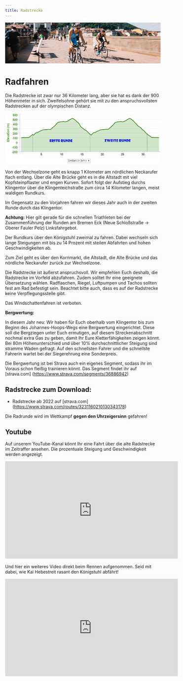 ```yaml
---
title: Radstrecke
---
```


![Radstrecke](/img/banner/Radfahren.png)

# Radfahren

Die Radstrecke ist zwar nur 36 Kilometer lang, aber sie hat es dank der 900 Höhenmeter in sich. Zweifelsohne gehört sie mit zu den anspruchsvollsten Radstrecken auf der olympischen Distanz.

![Heidelbergman Radstrecke-Hohenprofil](img/Heidelbergman_Radstrecke-Hohenprofil.png)

Von der Wechselzone geht es knapp 1 Kilometer am nördlichen Neckarufer flach entlang. Über die Alte Brücke geht es in die Altstadt mit viel Kopfsteinpflaster und engen Kurven. Sofort folgt der Aufstieg durchs Klingentor über die Klingenteichstraße zum circa 14 Kilometer langen, meist waldigen Rundkurs.

Im Gegensatz zu den Vorjahren fahren wir dieses Jahr auch in der zweiten Runde durch das Klingentor.

**Achtung:** Hier gilt gerade für die schnellen Triathleten bei der Zusammenführung der Runden am Bremen Eck (Neue Schloßstraße -> Oberer Fauler Pelz) Linksfahrgebot.

Der Rundkurs über den Königstuhl zweimal zu fahren. Dabei wechseln sich lange Steigungen mit bis zu 14 Prozent mit steilen Abfahrten und hohen Geschwindigkeiten ab.

Zum Ziel geht es über den Kornmarkt, die Altstadt, die Alte Brücke und das nördliche Neckarufer zurück zur Wechselzone.

Die Radstrecke ist äußerst anspruchsvoll. Wir empfehlen Euch deshalb, die Radstrecke im Vorfeld abzufahren. Zudem solltet Ihr eine geeignete Übersetzung wählen. Radflaschen, Riegel, Luftpumpen und Tachos sollten fest am Rad befestigt sein. Beachtet bitte auch, dass es auf der Radstrecke keine Verpflegungsstelle gibt.

Das Windschattenfahren ist verboten.

**Bergwertung:**

In diesem Jahr neu: Wir haben für Euch oberhalb vom Klingentor bis zum Beginn des Johannes-Hoops-Wegs eine Bergwertung eingerichtet. Diese soll die Bergziegen unter Euch ermutigen, auf diesem Streckenabschnitt nochmal extra Gas zu geben, damit Ihr Eure Kletterfähigkeiten zeigen könnt. Bei 80m Höhenunterschied und über 10% durchschnittlicher Steigung sind stramme Waden gefragt. Auf den schnellsten Fahrer und die schnellste Fahrerin wartet bei der Siegerehrung eine Sonderpreis.

Die Bergwertung ist bei Strava auch ein eigenes Segment, sodass ihr im Voraus schon fleißig trainieren könnt. Das Segment findet ihr auf [strava.com] (https://www.strava.com/segments/36886942)

## Radstrecke zum Download:

<!-- - [Radstrecke 2022 auf Garmin.com](https://connect.garmin.com/modern/course/68419649) < 2020 -->
<!-- - [Radstrecke 2021](https://connect.garmin.com/modern/course/68419649) -->
<!-- - [garmin.com](https://connect.garmin.com/modern/course/116711533) -->

- Radstrecke ab 2022 auf [strava.com] (https://www.strava.com/routes/3231160210130343178)

Die Radrunde wird im Wettkampf **gegen den Uhrzeigersinn** gefahren!

## Youtube

Auf unserem YouTube-Kanal könnt Ihr eine Fahrt über die alte Radstrecke im Zeitraffer ansehen. Die prozentuale Steigung und Geschwindigkeit werden angezeigt.

<iframe width="560" height="315" src="https://www.youtube.com/embed/Ew7Q4y6T2Wc" title="YouTube video player" frameborder="0" allow="accelerometer; autoplay; clipboard-write; encrypted-media; gyroscope; picture-in-picture" allowfullscreen></iframe>

Und hier ein weiteres Video direkt beim Rennen aufgenommen. Seid mit dabei, wie Kai Hebestreit rasant den Königstuhl abfährt!

<iframe width="560" height="315" src="https://www.youtube.com/embed/wg7kXW85WMQ" title="YouTube video player" frameborder="0" allow="accelerometer; autoplay; clipboard-write; encrypted-media; gyroscope; picture-in-picture" allowfullscreen></iframe>
